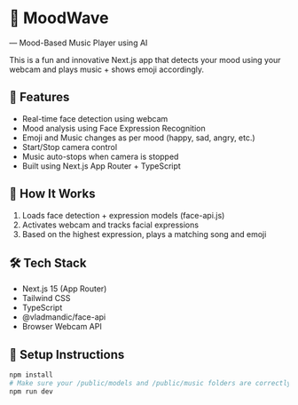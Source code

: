 
# 🎵 MoodWave
— Mood-Based Music Player using AI

This is a fun and innovative Next.js app that detects your mood using your webcam and plays music + shows emoji accordingly.

## 👀 Features
- Real-time face detection using webcam
- Mood analysis using Face Expression Recognition
- Emoji and Music changes as per mood (happy, sad, angry, etc.)
- Start/Stop camera control
- Music auto-stops when camera is stopped
- Built using Next.js App Router + TypeScript

## 📸 How It Works
1. Loads face detection + expression models (face-api.js)
2. Activates webcam and tracks facial expressions
3. Based on the highest expression, plays a matching song and emoji

## 🛠️ Tech Stack
- Next.js 15 (App Router)
- Tailwind CSS
- TypeScript
- @vladmandic/face-api
- Browser Webcam API

## 📂 Setup Instructions
```bash
npm install
# Make sure your /public/models and /public/music folders are correctly placed
npm run dev
